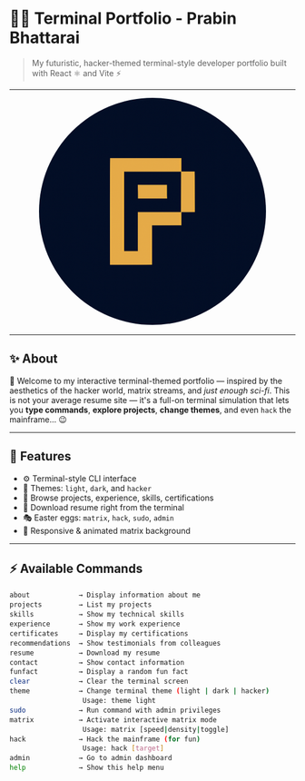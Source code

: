 # 🧑‍💻 Terminal Portfolio - Prabin Bhattarai

> My futuristic, hacker-themed terminal-style developer portfolio built with React ⚛️ and Vite ⚡

---

<p align="center">
  <img src="public/prabin.png" alt="Logo" width="400" height="400" style="border-radius: 50%"/>
</p>

---

## ✨ About

👋 Welcome to my interactive terminal-themed portfolio — inspired by the aesthetics of the hacker world, matrix streams, and *just enough sci-fi*. This is not your average resume site — it's a full-on terminal simulation that lets you **type commands**, **explore projects**, **change themes**, and even `hack` the mainframe... 😉

---

## 🧰 Features

- ⚙️ Terminal-style CLI interface
- 🌌 Themes: `light`, `dark`, and `hacker`
- 📂 Browse projects, experience, skills, certifications
- 📜 Download resume right from the terminal
- 🎭 Easter eggs: `matrix`, `hack`, `sudo`, `admin`
- 🎨 Responsive & animated matrix background

---

## ⚡ Available Commands

```bash
about            → Display information about me
projects         → List my projects
skills           → Show my technical skills
experience       → Show my work experience
certificates     → Display my certifications
recommendations  → Show testimonials from colleagues
resume           → Download my resume
contact          → Show contact information
funfact          → Display a random fun fact
clear            → Clear the terminal screen
theme            → Change terminal theme (light | dark | hacker)
                  Usage: theme light
sudo             → Run command with admin privileges
matrix           → Activate interactive matrix mode
                  Usage: matrix [speed|density|toggle]
hack             → Hack the mainframe (for fun)
                  Usage: hack [target]
admin            → Go to admin dashboard
help             → Show this help menu
